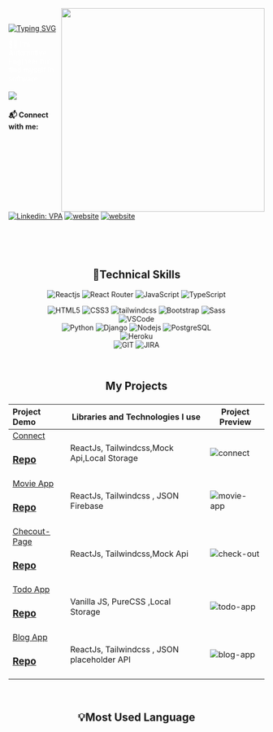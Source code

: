 <img src="https://media.giphy.com/media/L1R1tvI9svkIWwpVYr/giphy.gif" align="right" width="400"></br>

[![Typing SVG](https://readme-typing-svg.demolab.com?font=Fira+Code&weight=300&size=16&duration=4000&pause=10&color=F7F7F7&width=400&lines=Hi+There%2C;I'm+Selim+HASPOLAT)](https://git.io/typing-svg)

<font color="white"> 🐱‍🏍 I'm Automotive Engineer but I find myself in software. </font>
</br>
</br>
![](https://komarev.com/ghpvc/?username=selim-haspolat&color=blue&style=for-the-badge)
</br>

#### 📬 Connect with me:

[![Linkedin: VPA](https://img.shields.io/badge/linkedin-%230077B5.svg?&style=for-the-badge&logo=linkedin&logoColor=white)](https://www.linkedin.com/in/selimhaspolat/)
[![website](https://img.shields.io/badge/gmail-f1f2f6.svg?&style=for-the-badge&logo=gmail&logoColor=red)](mailto:selimhaspolat@gmail.com)
[![website](https://img.shields.io/badge/%20-medium-black?&style=for-the-badge&logoColor=white)](https://https://medium.com/)

</br>
</br>
</br>

<h2 align="center">🚀Technical Skills</h2>
<div align="center">
<img
        src="https://img.shields.io/badge/React-20232A?style=for-the-badge&logo=react&logoColor=61DAFB"
        alt="Reactjs"
      />
<img
        src="https://img.shields.io/badge/React_Router-CA4245?style=for-the-badge&logo=react-router&logoColor=white"
        alt="React Router"
      />      
<img
        src="https://img.shields.io/badge/JavaScript-323330?style=for-the-badge&logo=javascript&logoColor=F7DF1E"
        alt="JavaScript"
      />
<img
        src="https://img.shields.io/badge/typescript-%23007ACC.svg?style=for-the-badge&logo=typescript&logoColor=white"
        alt="TypeScript"
      />
       

<img
        src="https://img.shields.io/badge/HTML5-E34F26?style=for-the-badge&logo=html5&logoColor=white"
        alt="HTML5"
      />
<img
        src="https://img.shields.io/badge/CSS3-1572B6?style=for-the-badge&logo=css3&logoColor=white"
        alt="CSS3"
      />
        <img
        src="https://img.shields.io/badge/tailwindcss-%2338B2AC.svg?style=for-the-badge&logo=tailwind-css&logoColor=white"
        alt="tailwindcss"
      />
<img
        src="https://img.shields.io/badge/Bootstrap-563D7C?style=for-the-badge&logo=bootstrap&logoColor=white"
        alt="Bootstrap"
      />
<img
        src="https://img.shields.io/badge/Sass-CC6699?style=for-the-badge&logo=sass&logoColor=white"
        alt="Sass"
      />
</br>
<img 
     src="https://img.shields.io/badge/Visual_Studio_Code-0078D4?style=for-the-badge&logo=visual%20studio%20code&logoColor=white"
     alt="VSCode"
     />
</br>
<img
        src="https://img.shields.io/badge/Python-14354C?style=for-the-badge&logo=python&logoColor=white"
        alt="Python"
      />
<img
        src="https://img.shields.io/badge/Django-092E20?style=for-the-badge&logo=django&logoColor=white"
        alt="Django"
      />
<img
        src="https://img.shields.io/badge/Node.js-43853D?style=for-the-badge&logo=node.js&logoColor=white"
        alt="Nodejs"
      />
<img
        src="https://img.shields.io/badge/PostgreSQL-316192?style=for-the-badge&logo=postgresql&logoColor=white"
        alt="PostgreSQL"
      />
<br>
<img
        src="https://img.shields.io/badge/Heroku-430098?style=for-the-badge&logo=heroku&logoColor=white"
        alt="Heroku"
      />
</br>
<img 
      src="https://img.shields.io/badge/GIT-E44C30?style=for-the-badge&logo=git&logoColor=white"
      alt="GIT"
      />
<img 
      src="https://img.shields.io/badge/Jira-0052CC?style=for-the-badge&logo=Jira&logoColor=white"
      alt="JIRA"
      />

</div>
</br>
<!--<div  align="center"> <img src="https://raw.githubusercontent.com/scriptex/github-contributions-snake/snake/github-contribution-grid-snake.svg" /></div>-->
<h2 align="center">My Projects</h2>

###

Project Demo       |Libraries and Technologies I use     |Project Preview   
:-------------------------|-------------------------|-------------------------
[Connect](https://connect-s.vercel.app/) <h3>[Repo](https://github.com/selim-haspolat/connect)</h3> | ReactJs, Tailwindcss,Mock Api,Local Storage |![connect](https://user-images.githubusercontent.com/118964736/223391273-56005e61-9dc8-42bc-ae4a-35e58e1dccd3.gif)
[Movie App](https://movie-app-auth.vercel.app/) <h3>[Repo](https://github.com/selim-haspolat/movie-app-auth)</h3> | ReactJs, Tailwindcss , JSON Firebase|![movie-app](https://user-images.githubusercontent.com/118964736/224776237-0a8ab268-64d8-4a2a-b4ca-a6e90aa30e77.gif)
[Checout-Page](https://checkout-page-api.netlify.app/) <h3>[Repo](https://github.com/selim-haspolat/checkout-page-mock-api.git)</h3> | ReactJs, Tailwindcss,Mock Api |![check-out](https://user-images.githubusercontent.com/118964736/222241497-be40b90f-a010-4654-9b8a-011d71200363.gif)
[Todo App](https://selim-haspolat.github.io/ToDo-App-2/) <h3>[Repo](https://github.com/selim-haspolat/ToDo-App-2)</h3> | Vanilla JS, PureCSS ,Local Storage| ![todo-app](https://user-images.githubusercontent.com/118964736/213920626-f014e6f3-bed2-4e99-94b4-dcf4e057bc58.gif)
[Blog App](https://blog-app-s.netlify.app/) <h3>[Repo](https://github.com/selim-haspolat/blog-app)</h3> | ReactJs, Tailwindcss , JSON placeholder API|![blog-app](https://user-images.githubusercontent.com/118964736/224534423-6c248f2c-d911-40ed-b5ad-7e2864656828.gif)







<br>

<h2 align="center">💡Most Used Language</h2>
<div  align="center">
<br/>
<img
     src="https://github-readme-stats.vercel.app/api?username=selim-haspolat&theme=blue-green"
     alt=""
     /> </br></br></br>
<img
     src="https://github-readme-stats.vercel.app/api/top-langs/?username=selim-haspolat&theme=blue-green"
     alt=""
     /> <br/>
</div>
